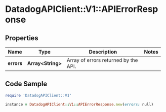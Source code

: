 # DatadogAPIClient::V1::APIErrorResponse

## Properties

Name | Type | Description | Notes
------------ | ------------- | ------------- | -------------
**errors** | **Array&lt;String&gt;** | Array of errors returned by the API. | 

## Code Sample

```ruby
require 'DatadogAPIClient::V1'

instance = DatadogAPIClient::V1::APIErrorResponse.new(errors: null)
```


